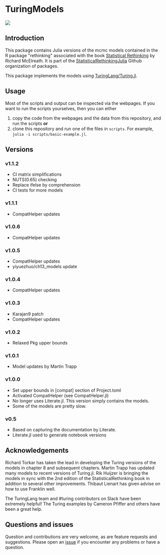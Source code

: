 # TuringModels

[![][travis-img]][travis-url]

## Introduction

This package contains Julia versions of the mcmc models contained in the R package "rethinking" associated with the book [Statistical Rethinking](https://xcelab.net/rm/statistical-rethinking/) by Richard McElreath. It is part of the [StatisticalRethinkingJulia](https://github.com/StatisticalRethinkingJulia) Github organization of packages.

This package implements the models using [TuringLang/Turing.jl](https://github.com/TuringLang).

## Usage

Most of the scripts and output can be inspected via the webpages.
If you want to run the scripts yourselves, then you can either

1. copy the code from the webpages and the data from this repository, and run the scripts **or**
1. clone this repository and run one of the files in `scripts`. For example, `julia -i scripts/basic-example.jl`.

## Versions

### v1.1.2

- CI matrix simplifications
- NUTS(0.65) checking
- Replace ifelse by comprehension
- CI tests for more models

### v1.1.1

-  CompatHelper updates

### v1.0.6

-  CompatHelper updates

### v1.0.5

- CompatHelper updates
- yiyuezhuo/ch13_models update

### v1.0.4

- CompatHelper updates

### v1.0.3

- Karajan9 patch
- CompatHelper updates

### v1.0.2

- Relaxed Pkg upper bounds

### v1.0.1

- Model updates by Martin Trapp

### v1.0.0

- Set upper bounds in [compat] section of Project.toml
- Activated CompatHelper (see CompatHelper.jl)
- No longer uses Literate.jl. This version simply contains the models.
- Some of the models are pretty slow.

### v0.5

- Based on capturing the documentation by Literate.
- Literate.jl used to generate notebook versions

## Acknowledgements

Richard Torkar has taken the lead in developing the Turing versions of the models in chapter 8 and subsequent chapters. 
Martin Trapp has updated many models to recent versions of Turing.jl. 
Rik Huijzer is bringing the models in sync with the 2nd edition of the StatisticalRethinking book in addition to several other improvements.
Thibaut Lienart has given advise on how to use Franklin well.

The TuringLang team and #turing contributors on Slack have been extremely helpful! 
The Turing examples by Cameron Pfiffer and others have been a great help.

## Questions and issues

Question and contributions are very welcome, as are feature requests and suggestions. Please open an [issue][issues-url] if you encounter any problems or have a question.

[travis-img]: https://travis-ci.com/StatisticalRethinkingJulia/TuringModels.jl.svg?branch=master
[travis-url]: https://travis-ci.com/StatisticalRethinkingJulia/TuringModels.jl

[issues-url]: https://github.com/StatisticalRethinkingJulia/TuringModels.jl/issues
